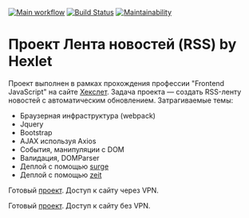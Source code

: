 [![Main workflow](https://github.com/letzabelin/feed-reader/workflows/Main%20workflow/badge.svg)](https://github.com/letzabelin/feed-reader/actions)
[![Build Status](https://travis-ci.org/letzabelin/feed-reader.svg?branch=master)](https://travis-ci.org/letzabelin/feed-reader)
[![Maintainability](https://api.codeclimate.com/v1/badges/039674b47aa0d90df40f/maintainability)](https://codeclimate.com/github/letzabelin/feed-reader/maintainability)

# Проект Лента новостей (RSS) by Hexlet

Проект выполнен в рамках прохождения профессии "Frontend JavaScript" на сайте [Хекслет](https://ru.hexlet.io/). Задача проекта — создать RSS-ленту новостей с автоматическим обновлением. Затрагиваемые темы:

* Браузерная инфраструктура (webpack)
* Jquery
* Bootstrap
* AJAX используя Axios
* События, манипуляции с DOM
* Валидация, DOMParser
* Деплой с помощью [surge](https://surge.sh)
* Деплой с помощью [zeit](https://zeit.co/docs)

Готовый [проект](http://1ocke-reader.surge.sh). Доступ к сайту через VPN.

Готовый [проект](https://dist.letzabelin.now.sh). Доступ к сайту без VPN.
